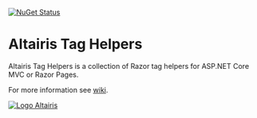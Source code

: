 [![NuGet Status](https://img.shields.io/nuget/v/Altairis.TagHelpers.svg?style=flat-square&label=nuget)](https://www.nuget.org/packages/Altairis.TagHelpers/)

# Altairis Tag Helpers

Altairis Tag Helpers is a collection of Razor tag helpers for ASP.NET Core MVC or Razor Pages. 

For more information see [wiki](https://github.com/ridercz/Altairis.TagHelpers/wiki).

[![Logo Altairis](NuGet-64x64.png)](https://www.altairis.cz/)

